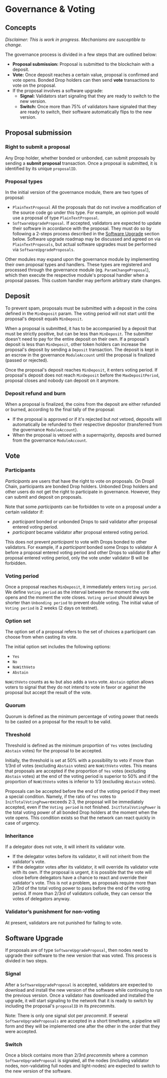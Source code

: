 # Governance & Voting

## Concepts

_Disclaimer: This is work in progress. Mechanisms are susceptible to change._

The governance process is divided in a few steps that are outlined below:

*   **Proposal submission:** Proposal is submitted to the blockchain with a deposit.
*   **Vote:** Once deposit reaches a certain value, proposal is confirmed and vote opens. Bonded Drop holders can then send <b>vote</b> transactions to vote on the proposal.
*   If the proposal involves a software upgrade:
    *   **Signal:** Validators start signaling that they are ready to switch to the new version.
    *   **Switch:** Once more than 75% of validators have signaled that they are ready to switch, their software automatically flips to the new version.

## Proposal submission

### Right to submit a proposal

Any Drop holder, whether bonded or unbonded, can submit proposals by sending a <b>submit proposal</b> transaction. Once a proposal is submitted, it is identified by its unique `proposalID`.

### Proposal types

In the initial version of the governance module, there are two types of proposal:

*   `PlainTextProposal` All the proposals that do not involve a modification of the source code go under this type. For example, an opinion poll would use a proposal of type `PlainTextProposal`.
*   `SoftwareUpgradeProposal`. If accepted, validators are expected to update their software in accordance with the proposal. They must do so by following a 2-steps process described in the [Software Upgrade](#software-upgrade) section below. Software upgrade roadmap may be discussed and agreed on via `PlainTextProposals`, but actual software upgrades must be performed via `SoftwareUpgradeProposals`.

Other modules may expand upon the governance module by implementing their own proposal types and handlers. These types are registered and processed through the governance module (eg. `ParamChangeProposal`), which then execute the respective module's proposal handler when a proposal passes. This custom handler may perform arbitrary state changes.

## Deposit

To prevent spam, proposals must be submitted with a deposit in the coins defined in the `MinDeposit` param. The voting period will not start until the proposal's deposit equals `MinDeposit`.

When a proposal is submitted, it has to be accompanied by a deposit that must be strictly positive, but can be less than `MinDeposit`. The submitter doesn't need to pay for the entire deposit on their own. If a proposal's deposit is less than `MinDeposit`, other token holders can increase the proposal's deposit by sending a `Deposit` transaction. The deposit is kept in an escrow in the governance `ModuleAccount` until the proposal is finalized (passed or rejected).

Once the proposal's deposit reaches `MinDeposit`, it enters voting period. If proposal's deposit does not reach `MinDeposit` before the `MaxDepositPeriod`, proposal closes and nobody can deposit on it anymore.

### Deposit refund and burn

When a proposal is finalized, the coins from the deposit are either refunded or burned, according to the final tally of the proposal:

*   If the proposal is approved or if it's rejected but _not_ vetoed, deposits will automatically be refunded to their respective depositor (transferred from the governance `ModuleAccount`).
*   When the proposal is vetoed with a supermajority, deposits ared burned from the governance `ModuleAccount`.

## Vote

### Participants

_Participants_ are users that have the right to vote on proposals. On Dropil Chain, participants are bonded Drop holders. Unbonded Drop holders and other users do not get the right to participate in governance. However, they can submit and deposit on proposals.

Note that some _participants_ can be forbidden to vote on a proposal under a certain validator if:

*   _participant_ bonded or unbonded Drops to said validator after proposal entered voting period.
*   _participant_ became validator after proposal entered voting period.

This does not prevent _participant_ to vote with Drops bonded to other validators. For example, if a _participant_ bonded some Drops to validator A before a proposal entered voting period and other Drops to validator B after proposal entered voting period, only the vote under validator B will be forbidden.

### Voting period

Once a proposal reaches `MinDeposit`, it immediately enters `Voting period`. We define `Voting period` as the interval between the moment the vote opens and the moment the vote closes. `Voting period` should always be shorter than `Unbonding period` to prevent double voting. The initial value of `Voting period` is 2 weeks (2 days on testnet).

### Option set

The option set of a proposal refers to the set of choices a participant can choose from when casting its vote.

The initial option set includes the following options:

*   `Yes`
*   `No`
*   `NoWithVeto`
*   `Abstain`

`NoWithVeto` counts as `No` but also adds a `Veto` vote. `Abstain` option allows voters to signal that they do not intend to vote in favor or against the proposal but accept the result of the vote.

### Quorum

Quorum is defined as the minimum percentage of voting power that needs to be casted on a proposal for the result to be valid.

### Threshold

Threshold is defined as the minimum proportion of `Yes` votes (excluding `Abstain` votes) for the proposal to be accepted.

Initially, the threshold is set at 50% with a possibility to veto if more than 1/3rd of votes (excluding `Abstain` votes) are `NoWithVeto` votes. This means that proposals are accepted if the proportion of `Yes` votes (excluding `Abstain` votes) at the end of the voting period is superior to 50% and if the proportion of `NoWithVeto` votes is inferior to 1/3 (excluding `Abstain` votes).

Proposals can be accepted before the end of the voting period if they meet a special condition. Namely, if the ratio of `Yes` votes to `InitTotalVotingPower`exceeds 2:3, the proposal will be immediately accepted, even if the `Voting period` is not finished. `InitTotalVotingPower` is the total voting power of all bonded Drop holders at the moment when the vote opens. This condition exists so that the network can react quickly in case of urgency.

### Inheritance

If a delegator does not vote, it will inherit its validator vote.

*   If the delegator votes before its validator, it will not inherit from the validator's vote.
*   If the delegator votes after its validator, it will override its validator vote with its own. If the proposal is urgent, it is possible that the vote will close before delegators have a chance to react and override their validator's vote. This is not a problem, as proposals require more than 2/3rd of the total voting power to pass before the end of the voting period. If more than 2/3rd of validators collude, they can censor the votes of delegators anyway.

### Validator’s punishment for non-voting

At present, validators are not punished for failing to vote.

## Software Upgrade

If proposals are of type `SoftwareUpgradeProposal`, then nodes need to upgrade their software to the new version that was voted. This process is divided in two steps.

### Signal

After a `SoftwareUpgradeProposal` is accepted, validators are expected to download and install the new version of the software while continuing to run the previous version. Once a validator has downloaded and installed the upgrade, it will start signaling to the network that it is ready to switch by including the proposal's `proposalID` in its _precommits_.

Note: There is only one signal slot per _precommit_. If several `SoftwareUpgradeProposals` are accepted in a short timeframe, a pipeline will form and they will be implemented one after the other in the order that they were accepted.

### Switch

Once a block contains more than 2/3rd _precommits_ where a common `SoftwareUpgradeProposal` is signaled, all the nodes (including validator nodes, non-validating full nodes and light-nodes) are expected to switch to the new version of the software.